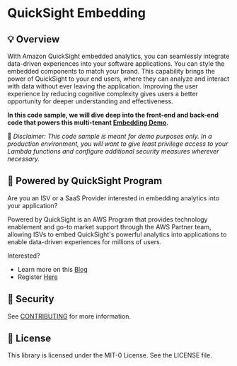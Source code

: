 # QuickSight Embedding

## :bulb: Overview
With Amazon QuickSight embedded analytics, you can seamlessly integrate data-driven experiences into your software applications. You can style the embedded components to match your brand. This capability brings the power of QuickSight to your end users, where they can analyze and interact with data without ever leaving the application. Improving the user experience by reducing cognitive complexity gives users a better opportunity for deeper understanding and effectiveness.

**In this code sample, we will dive deep into the front-end and back-end code that powers this multi-tenant [Embedding Demo](https://www.oktank.poweredbyquicksight.aws.dev/).**

:no_good: *Disclaimer: This code sample is meant for demo purposes only. In a production environment, you will want to give least privilege access to your Lambda functions and configure additional security measures wherever necessary.*

## :star2: Powered by QuickSight Program

Are you an ISV or a SaaS Provider interested in embedding analytics into your application?

Powered by QuickSight is an AWS Program that provides technology enablement and go-to market support through the AWS Partner team, allowing ISVs to embed QuickSight's powerful analytics into applications to enable data-driven experiences for millions of users.

Interested? 

- Learn more on this [Blog](https://aws.amazon.com/blogs/big-data/new-powered-by-quicksight-program-helps-aws-partners-embed-interactive-analytics-in-applications-to-enable-data-driven-experiences/)
- Register [Here](https://aws.amazon.com/quicksight/embedded-analytics/powered-by-quicksight/)

## :closed_lock_with_key: Security

See [CONTRIBUTING](CONTRIBUTING.md#security-issue-notifications) for more information.

## :ledger: License

This library is licensed under the MIT-0 License. See the LICENSE file.

